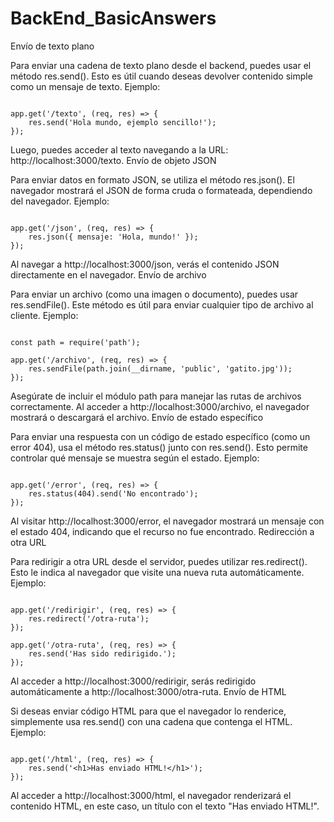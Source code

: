 # BackEnd_BasicAnswers

Envío de texto plano

Para enviar una cadena de texto plano desde el backend, puedes usar el método res.send(). Esto es útil cuando deseas devolver contenido simple como un mensaje de texto.
Ejemplo:

```

app.get('/texto', (req, res) => {
    res.send('Hola mundo, ejemplo sencillo!');
});
```

Luego, puedes acceder al texto navegando a la URL: http://localhost:3000/texto.
Envío de objeto JSON

Para enviar datos en formato JSON, se utiliza el método res.json(). El navegador mostrará el JSON de forma cruda o formateada, dependiendo del navegador.
Ejemplo:

```

app.get('/json', (req, res) => {
    res.json({ mensaje: 'Hola, mundo!' });
});
```

Al navegar a http://localhost:3000/json, verás el contenido JSON directamente en el navegador.
Envío de archivo

Para enviar un archivo (como una imagen o documento), puedes usar res.sendFile(). Este método es útil para enviar cualquier tipo de archivo al cliente.
Ejemplo:

```

const path = require('path');

app.get('/archivo', (req, res) => {
    res.sendFile(path.join(__dirname, 'public', 'gatito.jpg')); 
});
```

Asegúrate de incluir el módulo path para manejar las rutas de archivos correctamente. Al acceder a http://localhost:3000/archivo, el navegador mostrará o descargará el archivo.
Envío de estado específico

Para enviar una respuesta con un código de estado específico (como un error 404), usa el método res.status() junto con res.send(). Esto permite controlar qué mensaje se muestra según el estado.
Ejemplo:

```

app.get('/error', (req, res) => {
    res.status(404).send('No encontrado');
});
```

Al visitar http://localhost:3000/error, el navegador mostrará un mensaje con el estado 404, indicando que el recurso no fue encontrado.
Redirección a otra URL

Para redirigir a otra URL desde el servidor, puedes utilizar res.redirect(). Esto le indica al navegador que visite una nueva ruta automáticamente.
Ejemplo:

```

app.get('/redirigir', (req, res) => {
    res.redirect('/otra-ruta');
});
```
```
app.get('/otra-ruta', (req, res) => {
    res.send('Has sido redirigido.');
});
```

Al acceder a http://localhost:3000/redirigir, serás redirigido automáticamente a http://localhost:3000/otra-ruta.
Envío de HTML

Si deseas enviar código HTML para que el navegador lo renderice, simplemente usa res.send() con una cadena que contenga el HTML.
Ejemplo:

```

app.get('/html', (req, res) => {
    res.send('<h1>Has enviado HTML!</h1>');
});
```

Al acceder a http://localhost:3000/html, el navegador renderizará el contenido HTML, en este caso, un título con el texto "Has enviado HTML!".
